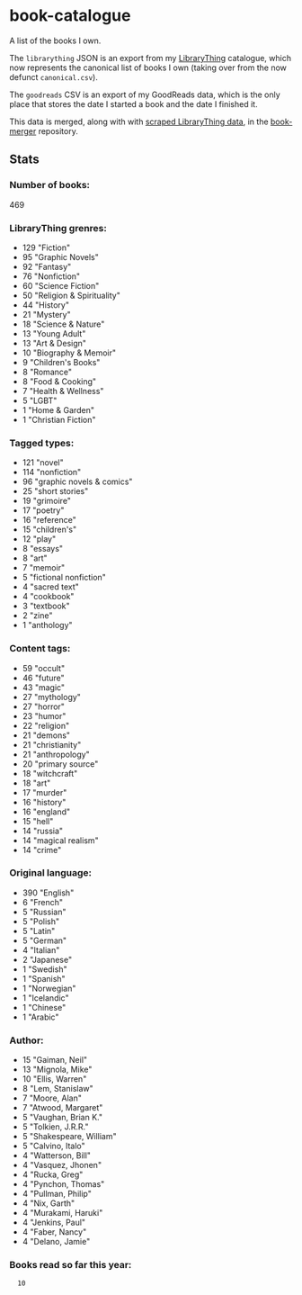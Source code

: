 book-catalogue
==============

A list of the books I own.

The `librarything` JSON is an export from my [LibraryThing](https://www.librarything.com/catalog/tripofmice) catalogue, which now represents the canonical list of books I own (taking over from the now defunct `canonical.csv`).

The `goodreads` CSV is an export of my GoodReads data, which is the only place that stores the date I started a book and the date I finished it.

This data is merged, along with with [scraped LibraryThing data](https://github.com/mouse-reeve/book-scraper), in the [book-merger](https://github.com/mouse-reeve/book-merger) repository.

## Stats
### Number of books:
469

### LibraryThing grenres:
- 129 "Fiction"
- 95 "Graphic Novels"
- 92 "Fantasy"
- 76 "Nonfiction"
- 60 "Science Fiction"
- 50 "Religion & Spirituality"
- 44 "History"
- 21 "Mystery"
- 18 "Science & Nature"
- 13 "Young Adult"
- 13 "Art & Design"
- 10 "Biography & Memoir"
- 9 "Children's Books"
- 8 "Romance"
- 8 "Food & Cooking"
- 7 "Health & Wellness"
- 5 "LGBT"
- 1 "Home & Garden"
- 1 "Christian Fiction"

### Tagged types:
- 121 "novel"
- 114 "nonfiction"
- 96 "graphic novels & comics"
- 25 "short stories"
- 19 "grimoire"
- 17 "poetry"
- 16 "reference"
- 15 "children's"
- 12 "play"
- 8 "essays"
- 8 "art"
- 7 "memoir"
- 5 "fictional nonfiction"
- 4 "sacred text"
- 4 "cookbook"
- 3 "textbook"
- 2 "zine"
- 1 "anthology"

### Content tags:
- 59 "occult"
- 46 "future"
- 43 "magic"
- 27 "mythology"
- 27 "horror"
- 23 "humor"
- 22 "religion"
- 21 "demons"
- 21 "christianity"
- 21 "anthropology"
- 20 "primary source"
- 18 "witchcraft"
- 18 "art"
- 17 "murder"
- 16 "history"
- 16 "england"
- 15 "hell"
- 14 "russia"
- 14 "magical realism"
- 14 "crime"

### Original language:
- 390 "English"
- 6 "French"
- 5 "Russian"
- 5 "Polish"
- 5 "Latin"
- 5 "German"
- 4 "Italian"
- 2 "Japanese"
- 1 "Swedish"
- 1 "Spanish"
- 1 "Norwegian"
- 1 "Icelandic"
- 1 "Chinese"
- 1 "Arabic"

### Author:
- 15 "Gaiman, Neil"
- 13 "Mignola, Mike"
- 10 "Ellis, Warren"
- 8 "Lem, Stanislaw"
- 7 "Moore, Alan"
- 7 "Atwood, Margaret"
- 5 "Vaughan, Brian K."
- 5 "Tolkien, J.R.R."
- 5 "Shakespeare, William"
- 5 "Calvino, Italo"
- 4 "Watterson, Bill"
- 4 "Vasquez, Jhonen"
- 4 "Rucka, Greg"
- 4 "Pynchon, Thomas"
- 4 "Pullman, Philip"
- 4 "Nix, Garth"
- 4 "Murakami, Haruki"
- 4 "Jenkins, Paul"
- 4 "Faber, Nancy"
- 4 "Delano, Jamie"

### Books read so far this year:
      10


